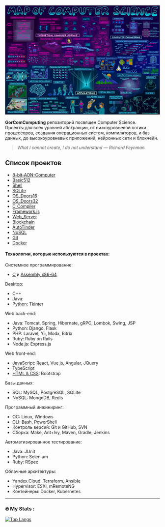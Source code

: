 <!--div id="header" align="center">
  <img src="https://media.giphy.com/media/3ohc157IyQlpWtqbug/giphy.gif" width="100"/>
</div-->

![MapOfComputerScience.jpg](MapOfComputerScience.jpg)

**GorComComputing** репозиторий посвящен Computer Science.  
Проекты для всех уровней абстракции, от низкоуровневой логики процессоров, создания операционных систем, компиляторов, и баз данных, до высокоуровневых приложений, нейронных сети и блокчейн.

> *What I cannot create, I do not understand — Richard Feynman.*

## Список проектов

* [8-bit-AON-Computer](https://github.com/GorComComputing/8-bit-AON-Computer)
* [Basic512](https://github.com/GorComComputing/Basic512)
* [Shell](https://github.com/GorComComputing/Shell)
* [SQLite](https://github.com/GorComComputing/SQLite)
* [OS_Doors16](https://github.com/GorComComputing/OS_Doors16)
* [OS_Doors32](https://github.com/GorComComputing/OS_Doors32)
* [C_Compiler](https://github.com/GorComComputing/C_Compiler)
* [Framework.js](https://github.com/GorComComputing/Framework.js)
* [Web_Server](https://github.com/GorComComputing/Web_Server)
* [Blockchain](https://github.com/GorComComputing/Blockchain)
* [AutoTinder](https://github.com/GorComComputing/AutoTinder)
* [NoSQL](https://github.com/GorComComputing/NoSQL)
* [Git](https://github.com/GorComComputing/Git)
* [Docker](https://github.com/GorComComputing/Docker)




#### Технологии, которые используются в проектах:
Системное программирование:
- [C](https://github.com/GorComComputing?tab=repositories&q=&type=&language=c&sort=) и [Assembly x86-64](https://github.com/GorComComputing?tab=repositories&q=&type=&language=assembly&sort=)

Desktop:
- C++
- Java: 
- [Python](https://github.com/GorComComputing?tab=repositories&q=&type=&language=python&sort=): Tkinter

Web back-end:
- Java: Tomcat, Spring, Hibernate, gRPC, Lombok, Swing, JSP
- Python: Django, Flask
- PHP: Laravel, Yii, Modx, Bitrix
- Ruby: Ruby on Rails
- Node.js: Express.js

Web front-end:
- [JavaScript](https://github.com/GorComComputing?tab=repositories&q=&type=&language=javascript&sort=): React, Vue.js, Angular, JQuery
- TypeScript
- [HTML & CSS](https://github.com/GorComComputing?tab=repositories&q=&type=&language=html&sort=): Bootstrap

Базы данных:
- SQL: MySQL, PostgreSQL, SQLite
- NoSQL: MongoDB, Redis 

Программный инжиниринг:
- ОС: Linux, Windows
- CLI: Bash, PowerShell
- Контроль версий: Git и GitHub, SVN
- Сборка: Make, Ant+Ivy, Maven, Gradle, Jenkins

Автоматизированное тестирование:
- Java: JUnit
- Python: Selenium
- Ruby: RSpec

Облачные архитектуры:
- Yandex.Cloud: Terraform, Ansible
- Hypervisor: ESXi, mRemoteNG
- Контейнеры: Docker, Kubernetes







---

### :fire: My Stats :
[![Top Langs](https://github-readme-stats.vercel.app/api/top-langs/?username=GorComComputing&layout=compact&theme=vision-friendly-dark)](https://github.com/anuraghazra/github-readme-stats)


